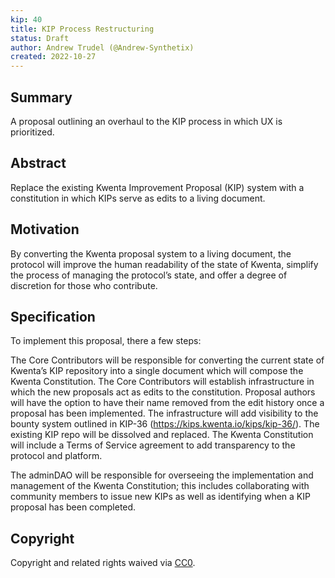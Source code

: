 ```yaml
---
kip: 40
title: KIP Process Restructuring
status: Draft
author: Andrew Trudel (@Andrew-Synthetix)
created: 2022-10-27
---
```


## Summary

A proposal outlining an overhaul to the KIP process in which UX is prioritized.  

## Abstract

Replace the existing Kwenta Improvement Proposal (KIP) system with a constitution in which KIPs serve as edits to a living document.

## Motivation

By converting the Kwenta proposal system to a living document, the protocol will improve the human readability of the state of Kwenta, simplify the process of managing the protocol’s state, and offer a degree of discretion for those who contribute. 

## Specification

To implement this proposal, there a few steps: 

The Core Contributors will be responsible for converting the current state of Kwenta’s KIP repository into a single document which will compose the Kwenta Constitution.
The Core Contributors will establish infrastructure in which the new proposals act as edits to the constitution.
Proposal authors will have the option to have their name removed from the edit history once a proposal has been implemented. 
The infrastructure will add visibility to the bounty system outlined in KIP-36 (https://kips.kwenta.io/kips/kip-36/). 
The existing KIP repo will be dissolved and replaced. 
The Kwenta Constitution will include a Terms of Service agreement to add transparency to the protocol and platform.

The adminDAO will be responsible for overseeing the implementation and management of the Kwenta Constitution; this includes collaborating with community members to issue new KIPs as well as identifying when a KIP proposal has been completed. 

## Copyright

Copyright and related rights waived via [CC0](https://creativecommons.org/publicdomain/zero/1.0/).

